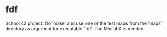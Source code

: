# fdf
School 42 project. 
Do 'make' and use one of the test maps from the 'maps' directory as argument for executable 'fdf'. The MiniLibX is needed
